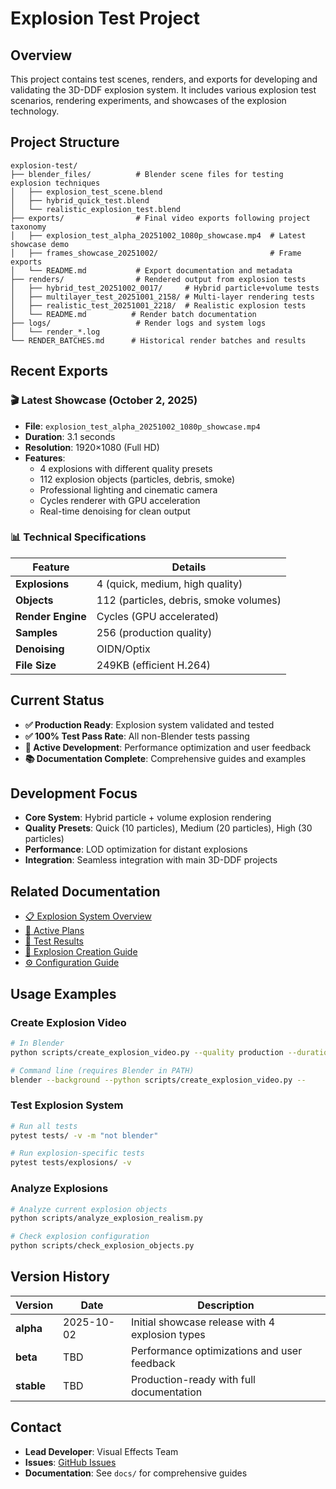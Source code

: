 # Explosion Test Project

## Overview
This project contains test scenes, renders, and exports for developing and validating the 3D-DDF explosion system. It includes various explosion test scenarios, rendering experiments, and showcases of the explosion technology.

## Project Structure

```
explosion-test/
├── blender_files/          # Blender scene files for testing explosion techniques
│   ├── explosion_test_scene.blend
│   ├── hybrid_quick_test.blend
│   └── realistic_explosion_test.blend
├── exports/                # Final video exports following project taxonomy
│   ├── explosion_test_alpha_20251002_1080p_showcase.mp4  # Latest showcase demo
│   ├── frames_showcase_20251002/                         # Frame exports
│   └── README.md           # Export documentation and metadata
├── renders/                # Rendered output from explosion tests
│   ├── hybrid_test_20251002_0017/     # Hybrid particle+volume tests
│   ├── multilayer_test_20251001_2158/ # Multi-layer rendering tests
│   ├── realistic_test_20251001_2218/  # Realistic explosion tests
│   └── README.md          # Render batch documentation
├── logs/                   # Render logs and system logs
│   └── render_*.log
└── RENDER_BATCHES.md      # Historical render batches and results
```

## Recent Exports

### 🎬 Latest Showcase (October 2, 2025)
- **File**: `explosion_test_alpha_20251002_1080p_showcase.mp4`
- **Duration**: 3.1 seconds
- **Resolution**: 1920×1080 (Full HD)
- **Features**:
  - 4 explosions with different quality presets
  - 112 explosion objects (particles, debris, smoke)
  - Professional lighting and cinematic camera
  - Cycles renderer with GPU acceleration
  - Real-time denoising for clean output

### 📊 Technical Specifications
| Feature | Details |
|---------|---------|
| **Explosions** | 4 (quick, medium, high quality) |
| **Objects** | 112 (particles, debris, smoke volumes) |
| **Render Engine** | Cycles (GPU accelerated) |
| **Samples** | 256 (production quality) |
| **Denoising** | OIDN/Optix |
| **File Size** | 249KB (efficient H.264) |

## Current Status
- **✅ Production Ready**: Explosion system validated and tested
- **✅ 100% Test Pass Rate**: All non-Blender tests passing
- **🔄 Active Development**: Performance optimization and user feedback
- **📚 Documentation Complete**: Comprehensive guides and examples

## Development Focus
- **Core System**: Hybrid particle + volume explosion rendering
- **Quality Presets**: Quick (10 particles), Medium (20 particles), High (30 particles)
- **Performance**: LOD optimization for distant explosions
- **Integration**: Seamless integration with main 3D-DDF projects

## Related Documentation
- [📋 Explosion System Overview](../../scripts/explosions/README.md)
- [🎯 Active Plans](../../docs/plans/active/explosion-development-roadmap.md)
- [🧪 Test Results](../../docs/project/test_pass_summary_20251002.md)
- [📖 Explosion Creation Guide](../../docs/guides/explosion-creation.md)
- [⚙️ Configuration Guide](../../scripts/explosions/config.py)

## Usage Examples

### Create Explosion Video
```bash
# In Blender
python scripts/create_explosion_video.py --quality production --duration 150

# Command line (requires Blender in PATH)
blender --background --python scripts/create_explosion_video.py --
```

### Test Explosion System
```bash
# Run all tests
pytest tests/ -v -m "not blender"

# Run explosion-specific tests
pytest tests/explosions/ -v
```

### Analyze Explosions
```bash
# Analyze current explosion objects
python scripts/analyze_explosion_realism.py

# Check explosion configuration
python scripts/check_explosion_objects.py
```

## Version History

| Version | Date | Description |
|---------|------|-------------|
| **alpha** | 2025-10-02 | Initial showcase release with 4 explosion types |
| **beta** | TBD | Performance optimizations and user feedback |
| **stable** | TBD | Production-ready with full documentation |

## Contact
- **Lead Developer**: Visual Effects Team
- **Issues**: [GitHub Issues](https://github.com/your-repo/issues)
- **Documentation**: See `docs/` for comprehensive guides


